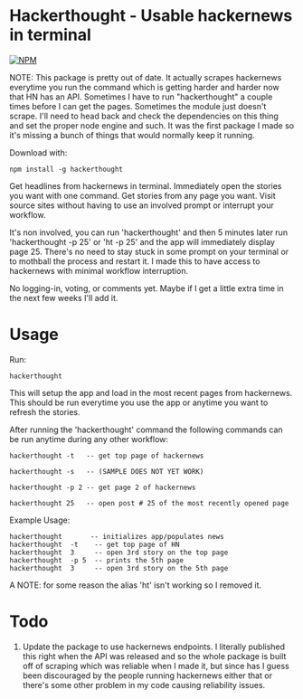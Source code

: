 Hackerthought - Usable hackernews in terminal
=============
[![NPM](https://nodei.co/npm/hackerthought.png?downloads=true&downloadRank=true&stars=true)](https://nodei.co/npm/hackerthought/)

NOTE: This package is pretty out of date. It actually scrapes hackernews everytime you run the command which is getting harder and harder now that HN has an API. Sometimes I have to run "hackerthought" a couple times before I can get the pages. Sometimes the module just doesn't scrape. I'll need to head back and check the dependencies on this thing and set the proper node engine and such. It was the first package I made so it's missing a bunch of things that would normally keep it running.

Download with:
```
npm install -g hackerthought
```
Get headlines from hackernews in terminal. Immediately open the stories you want
with one command. Get stories from any page you want. Visit source sites without
having to use an involved prompt or interrupt your workflow.

It's non involved, you can run 'hackerthought' and then 5 minutes later run
'hackerthought -p 25' or 'ht -p 25' and the app will immediately display page 25.
There's no need to stay stuck in some prompt on your terminal or to mothball the
process and restart it. I made this to have access to hackernews with minimal
workflow interruption.

No logging-in, voting, or comments yet. Maybe if I get a little extra time in
the next few weeks I'll add it.

Usage
=============

Run:
```
hackerthought

```
This will setup the app and load in the most recent pages from hackernews. This
should be run everytime you use the app or anytime you want to refresh the stories.

After running the 'hackerthought' command the following commands can be run
anytime during any other workflow:
```
hackerthought -t   -- get top page of hackernews

hackerthought -s   -- (SAMPLE DOES NOT YET WORK)

hackerthought -p 2 -- get page 2 of hackernews

hackerthought 25   -- open post # 25 of the most recently opened page
```
Example Usage:
```
hackerthought       -- initializes app/populates news
hackerthought  -t    -- get top page of HN
hackerthought  3     -- open 3rd story on the top page
hackerthought  -p 5  -- prints the 5th page
hackerthought  3     -- open 3rd story on the 5th page
```
A NOTE: for some reason the alias 'ht' isn't working so I removed it.


Todo
======
1. Update the package to use hackernews endpoints. I literally published this right when the API was released and so the whole package is built off of scraping which was reliable when I made it, but since has I guess been discouraged by the people running hackernews either that or there's some other problem in my code causing reliability issues. 
